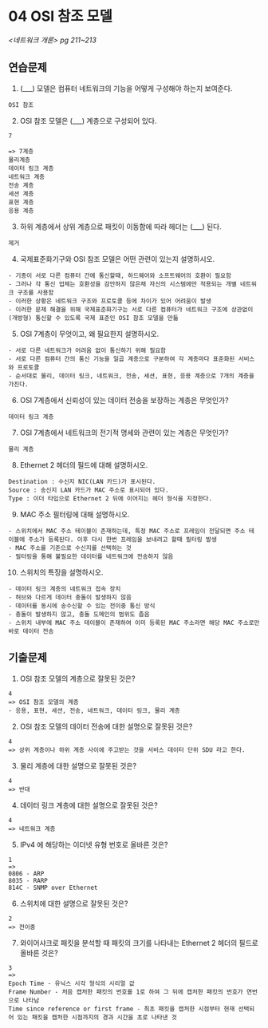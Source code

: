 # 04 OSI 참조 모델

*<네트워크 개론> pg 211~213*



## 연습문제


1.  (___) 모델은 컴퓨터 네트워크의 기능을 어떻게 구성해야 하는지 보여준다.

  ```
  OSI 참조
  ```

2.  OSI 참조 모델은 (___) 계층으로 구성되어 있다.

  ```
  7

  => 7계층
  물리계층
  데이터 링크 계층
  네트워크 계층
  전송 계층
  세션 계층
  표현 계층
  응용 계층
  ```

3.  하위 계층에서 상위 계층으로 패킷이 이동함에 따라 헤더는 (___) 된다.

  ```
  제거   
  ```

4.  국제표준화기구와 OSI 참조 모델은 어떤 관련이 있는지 설명하시오.

  ```
  - 기종이 서로 다른 컴퓨터 간에 통신할때, 하드웨어와 소프트웨어의 호환이 필요함
  - 그러나 각 통신 업체는 호환성을 감안하지 않은채 자신의 시스템에만 적용되는 개별 네트워크 구조를 사용함
  - 이러한 상황은 네트워크 구조와 프로토콜 등에 차이가 있어 어려움이 발생
  - 이러한 문제 해결을 위해 국제표준화기구는 서로 다른 컴퓨터가 네트워크 구조에 상관없이(개방형) 통신할 수 있도록 국제 표준인 OSI 참조 모델을 만듦
  ```

5.  OSI 7계층이 무엇이고, 왜 필요한지 설명하시오.

  ```
  - 서로 다른 네트워크가 어려움 없이 통신하기 위해 필요함
  - 서로 다른 컴퓨터 간의 통신 기능을 일곱 계층으로 구분하여 각 계층마다 표준화된 서비스와 프로토콜
  - 순서대로 물리, 데이터 링크, 네트워크, 전송, 세션, 표현, 응용 계층으로 7개의 계층을 가진다.
  ```

6.  OSI 7계층에서 신뢰성이 있는 데이터 전송을 보장하는 계층은 무엇인가?

  ```
  데이터 링크 계층
  ```

7.  OSI 7계층에서 네트워크의 전기적 명세와 관련이 있는 계층은 무엇인가?

  ```
  물리 계층
  ```

8.  Ethernet 2 헤더의 필드에 대해 설명하시오.

  ```
  Destination : 수신지 NIC(LAN 카드)가 표시된다.
  Source : 송신지 LAN 카드가 MAC 주소로 표시되어 있다.
  Type : 이더 타입으로 Ethernet 2 뒤에 이어지는 헤더 형식을 지정한다.
  ```

9.  MAC 주소 필터링에 대해 설명하시오.

  ```
  - 스위치에서 MAC 주소 테이블이 존재하는데, 특정 MAC 주소로 프레임이 전달되면 주소 테이블에 주소가 등록된다. 이후 다시 한번 프레임을 보내려고 할때 필터링 발생
  - MAC 주소를 기준으로 수신지를 선택하는 것
  - 필터링을 통해 불필요한 데이터를 네트워크에 전송하지 않음
  ```

10. 스위치의 특징을 설명하시오.

  ```
  - 데이터 링크 계층의 네트워크 접속 장치
  - 허브와 다르게 데이터 충돌이 발생하지 않음
  - 데이터를 동시에 송수신할 수 있는 전이중 통신 방식
  - 충돌이 발생하지 않고, 충돌 도메인의 범위도 좁음
  - 스위치 내부에 MAC 주소 테이블이 존재하여 이미 등록된 MAC 주소라면 해당 MAC 주소로만 바로 데이터 전송
  ```


## 기출문제

1.  OSI 참조 모델의 계층으로 잘못된 것은?

  ```
  4
  => OSI 참조 모델의 계층
  - 응용, 표현, 세션, 전송, 네트워크, 데이터 링크, 물리 계층
  ```

2.  OSI 참조 모델의 데이터 전송에 대한 설명으로 잘못된 것은?

  ```
  4
  => 상위 계층이나 하위 계층 사이에 주고받는 것을 서비스 데이터 단위 SDU 라고 한다.
  ```

3.  물리 계층에 대한 설명으로 잘못된 것은?

  ```
  4
  => 반대
  ```

4.  데이터 링크 계층에 대한 설명으로 잘못된 것은?

  ```
  4
  => 네트워크 계층
  ```

5.  IPv4 에 해당하는 이더넷 유형 번호로 올바른 것은?

  ```
  1
  =>
  0806 - ARP
  8035 - RARP
  814C - SNMP over Ethernet
  ```

6.  스위치에 대한 설명으로 잘못된 것은?

  ```
  2
  => 전이중
  ```

7.  와이어샤크로 패킷을 분석할 때 패킷의 크기를 나타내는 Ethernet 2 헤더의 필드로 올바른 것은?

  ```
  3
  =>
  Epoch Time - 유닉스 시각 형식의 시리얼 값
  Frame Number - 처음 캡처한 패킷의 번호를 1로 하여 그 뒤에 캡처한 패킷의 번호가 연번으로 나타남
  Time since reference or first frame - 최초 패킷을 캡처한 시점부터 현재 선택되어 있는 패킷을 캡처한 시점까지의 경과 시간을 초로 나타낸 것
  ```